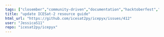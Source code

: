 ```yaml
---
tags: ["closember","community-driven","documentation","hacktoberfest","icesat-2","python3"]
title: "update ICESat-2 resource guide"
html_url: "https://github.com/icesat2py/icepyx/issues/412"
user: "JessicaS11"
repo: "icesat2py/icepyx"
---
```


